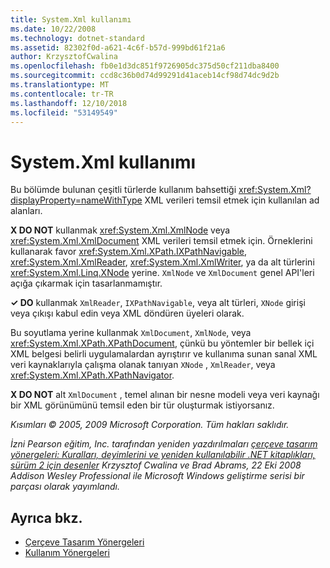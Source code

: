 ```yaml
---
title: System.Xml kullanımı
ms.date: 10/22/2008
ms.technology: dotnet-standard
ms.assetid: 82302f0d-a621-4c6f-b57d-999bd61f21a6
author: KrzysztofCwalina
ms.openlocfilehash: fb0e1d3dc851f9726905dc375d50cf211dba8400
ms.sourcegitcommit: ccd8c36b0d74d99291d41aceb14cf98d74dc9d2b
ms.translationtype: MT
ms.contentlocale: tr-TR
ms.lasthandoff: 12/10/2018
ms.locfileid: "53149549"
---
```

# <a name="systemxml-usage"></a>System.Xml kullanımı
Bu bölümde bulunan çeşitli türlerde kullanım bahsettiği <xref:System.Xml?displayProperty=nameWithType> XML verileri temsil etmek için kullanılan ad alanları.  
  
 **X DO NOT** kullanmak <xref:System.Xml.XmlNode> veya <xref:System.Xml.XmlDocument> XML verileri temsil etmek için. Örneklerini kullanarak favor <xref:System.Xml.XPath.IXPathNavigable>, <xref:System.Xml.XmlReader>, <xref:System.Xml.XmlWriter>, ya da alt türlerini <xref:System.Xml.Linq.XNode> yerine. `XmlNode` ve `XmlDocument` genel API'leri açığa çıkarmak için tasarlanmamıştır.  
  
 **✓ DO** kullanmak `XmlReader`, `IXPathNavigable`, veya alt türleri, `XNode` girişi veya çıkışı kabul edin veya XML döndüren üyeleri olarak.  
  
 Bu soyutlama yerine kullanmak `XmlDocument`, `XmlNode`, veya <xref:System.Xml.XPath.XPathDocument>, çünkü bu yöntemler bir bellek içi XML belgesi belirli uygulamalardan ayrıştırır ve kullanıma sunan sanal XML veri kaynaklarıyla çalışma olanak tanıyan `XNode` , `XmlReader`, veya <xref:System.Xml.XPath.XPathNavigator>.  
  
 **X DO NOT** alt `XmlDocument` , temel alınan bir nesne modeli veya veri kaynağı bir XML görünümünü temsil eden bir tür oluşturmak istiyorsanız.  
  
 *Kısımları © 2005, 2009 Microsoft Corporation. Tüm hakları saklıdır.*  
  
 *İzni Pearson eğitim, Inc. tarafından yeniden yazdırılmaları [çerçeve tasarım yönergeleri: Kuralları, deyimlerini ve yeniden kullanılabilir .NET kitaplıkları, sürüm 2 için desenler](https://www.informit.com/store/framework-design-guidelines-conventions-idioms-and-9780321545619) Krzysztof Cwalina ve Brad Abrams, 22 Eki 2008 Addison Wesley Professional ile Microsoft Windows geliştirme serisi bir parçası olarak yayımlandı.*  
  
## <a name="see-also"></a>Ayrıca bkz.

- [Çerçeve Tasarım Yönergeleri](../../../docs/standard/design-guidelines/index.md)  
- [Kullanım Yönergeleri](../../../docs/standard/design-guidelines/usage-guidelines.md)
